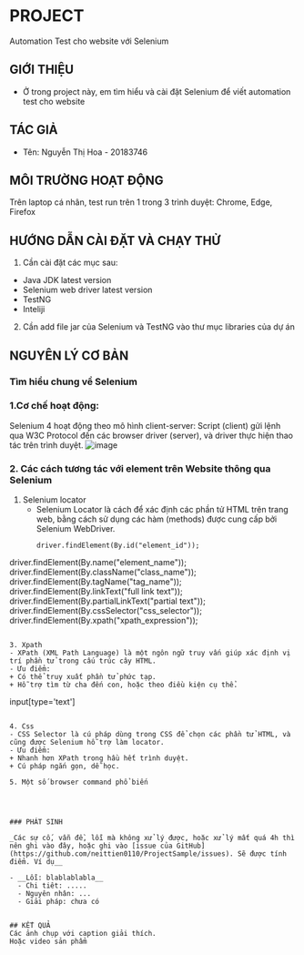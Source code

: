 # PROJECT 
  Automation Test cho website với Selenium

## GIỚI THIỆU
 - Ở trong project này, em tìm hiểu và cài đặt Selenium để viết automation test cho website

## TÁC GIẢ
- Tên: Nguyễn Thị Hoa - 20183746
  
## MÔI TRƯỜNG HOẠT ĐỘNG
Trên laptop cá nhân, test run trên 1 trong 3 trình duyệt: Chrome, Edge, Firefox
  
## HƯỚNG DẪN CÀI ĐẶT VÀ CHẠY THỬ
1. Cần cài đặt các mục sau:
- Java JDK latest version
- Selenium web driver latest version
- TestNG
- Inteliji

2. Cần add file jar của Selenium và TestNG vào thư mục libraries của dự án

## NGUYÊN LÝ CƠ BẢN

### Tìm hiểu chung về Selenium
### 1.Cơ chế hoạt động: 
Selenium 4 hoạt động theo mô hình client-server: Script (client) gửi lệnh qua W3C Protocol đến các browser driver (server), và driver thực hiện thao tác trên trình duyệt.
![image](https://github.com/user-attachments/assets/99e5eadf-6745-4cd9-9654-01d13e5686cd)

### 2. Các cách tương tác với element trên Website thông qua Selenium
1. Selenium locator
   - Selenium Locator là cách để xác định các phần tử HTML trên trang web, bằng cách sử dụng các hàm (methods) được cung cấp bởi Selenium WebDriver.
     ```
     driver.findElement(By.id("element_id"));
driver.findElement(By.name("element_name"));
driver.findElement(By.className("class_name"));
driver.findElement(By.tagName("tag_name"));
driver.findElement(By.linkText("full link text"));
driver.findElement(By.partialLinkText("partial text"));
driver.findElement(By.cssSelector("css_selector"));
driver.findElement(By.xpath("xpath_expression")); 
```

3. Xpath
- XPath (XML Path Language) là một ngôn ngữ truy vấn giúp xác định vị trí phần tử trong cấu trúc cây HTML.
- Ưu điểm:
+ Có thể truy xuất phần tử phức tạp.
+ Hỗ trợ tìm từ cha đến con, hoặc theo điều kiện cụ thể.
```
input[type='text']
```

4. Css
- CSS Selector là cú pháp dùng trong CSS để chọn các phần tử HTML, và cũng được Selenium hỗ trợ làm locator.
- Ưu điểm:
+ Nhanh hơn XPath trong hầu hết trình duyệt.
+ Cú pháp ngắn gọn, dễ học.

5. Một số browser command phổ biến




### PHÁT SINH

_Các sự cố, vẫn đề, lỗi mà không xử lý được, hoặc xử lý mất quá 4h thì nên ghi vào đây, hoặc ghi vào [issue của GitHub](https://github.com/neittien0110/ProjectSample/issues). Sẽ được tính điểm. Ví dụ__

- __Lỗi: blablablabla__
  - Chi tiêt: .....
  - Nguyên nhân: ...
  - Giải pháp: chưa có

  
## KẾT QUẢ
Các ảnh chụp với caption giải thích.
Hoặc video sản phẩm

